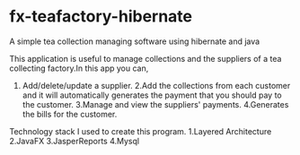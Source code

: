 # fx-teafactory-hibernate
A simple tea collection managing software using hibernate and java

This application is useful to manage collections and the suppliers of a tea collecting factory.In this app you can,
  1. Add/delete/update a supplier.
  2.Add the collections from each customer and it will automatically generates the payment that you should pay to the customer.
  3.Manage and view the suppliers' payments.
  4.Generates the bills for the customer.
  
Technology stack I used to create this program.
  1.Layered Architecture
  2.JavaFX
  3.JasperReports
  4.Mysql
